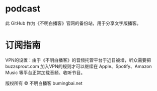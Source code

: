 # **podcast**
此 GitHub 作为《不明白播客》官网的备份站，用于分享文字版播客。

# **订阅指南**
VPN的设置：由于《不明白播客》的音频托管平台于近日被墙，听众需要把 buzzsprout.com 加入VPN的规则才可以继续在 Apple、Spotify、Amazon Music 等平台正常加载音频、收听节目。

版权所有 ©️ 不明白播客 bumingbai.net

